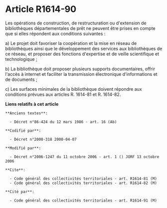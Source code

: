 # Article R1614-90

Les opérations de construction, de restructuration ou d'extension de bibliothèques départementales de prêt ne peuvent être
prises en compte que si elles répondent aux conditions suivantes :

a) Le projet doit favoriser la coopération et la mise en réseau de bibliothèques ainsi que le développement des services aux
bibliothèques de ce réseau, et proposer des fonctions d'expertise et de veille scientifique et technologique ;

b) La bibliothèque doit proposer plusieurs supports documentaires, offrir l'accès à internet et faciliter la transmission
électronique d'informations et de documents ;

c) Les surfaces minimales de la bibliothèque doivent répondre aux conditions prévues aux articles R. 1614-81 et R. 1614-82.

**Liens relatifs à cet article**

	**Anciens textes**:

	  - Décret n°86-424 du 12 mars 1986 - art. 16 (Ab)

	**Codifié par**:

	  - Décret n°2000-318 2000-04-07

	**Modifié par**:

	  - Décret n°2006-1247 du 11 octobre 2006 - art. 1 () JORF 13 octobre 2006

	**Cite**:

	  - Code général des collectivités territoriales - art. R1614-81 (M)
	  - Code général des collectivités territoriales - art. R1614-82 (M)

	**Cité par**:

	  - Code général des collectivités territoriales - art. R1614-91 (M)
